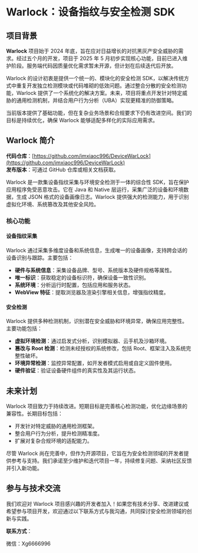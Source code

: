 # Warlock：设备指纹与安全检测 SDK

## 项目背景

**Warlock** 项目始于 2024 年底，旨在应对日益增长的对抗黑灰产安全威胁的需求。经过五个月的开发，项目于 2025 年 5 月初步实现核心功能，目前已进入维护阶段。服务端代码因质量优化需求暂未开源，但计划在后续迭代后开放。

Warlock 的设计初衷是提供一个统一的、模块化的安全检测 SDK，以解决传统方式中重复开发独立检测模块或代码堆砌的低效问题。通过整合分散的安全检测功能，Warlock 提供了一个系统化的解决方案。未来，项目将重点开发针对特定威胁的通用检测机制，并结合用户行为分析（UBA）实现更精准的防御策略。

当前版本提供了基础功能，但在复杂业务场景和合规要求下仍有改进空间。我们的目标是持续优化，确保 Warlock 能够适配多样化的实际应用需求。

## Warlock 简介

**代码仓库**：[https://github.com/imxiaoc996/DeviceWarLock](https://github.com/imxiaoc996/DeviceWarLock)  
**发布版本**：可通过 GitHub 仓库或相关文档获取。

Warlock 是一款集设备指纹采集与环境安全检测于一体的综合性 SDK，旨在保护应用程序免受恶意攻击。它在 Java 和 Native 层运行，采集广泛的设备和环境数据，生成 JSON 格式的设备画像日志。Warlock 提供强大的检测能力，用于识别虚拟化环境、系统篡改及其他安全风险。

### 核心功能

#### 设备指纹采集
Warlock 通过采集多维度设备和系统信息，生成唯一的设备画像，支持跨会话的设备识别与跟踪。主要包括：

- **硬件与系统信息**：采集设备品牌、型号、系统版本及硬件规格等属性。
- **唯一标识**：获取稳定的设备标识符，确保设备一致性识别。
- **系统环境**：分析运行时配置，包括应用和服务状态。
- **WebView 特征**：提取浏览器及渲染引擎相关信息，增强指纹精度。

#### 安全检测
Warlock 提供多种检测机制，识别潜在安全威胁和环境异常，确保应用完整性。主要功能包括：

- **虚拟环境检测**：通过启发式分析，识别模拟器、云手机及沙箱环境。
- **篡改与 Root 检测**：检测未经授权的系统修改，包括 Root、框架注入及系统完整性破坏。
- **环境异常检测**：监控异常配置，如开发者模式启用或自定义固件使用。
- **硬件验证**：验证设备硬件组件的真实性及其运行状态。

## 未来计划

Warlock 项目致力于持续改进。短期目标是完善核心检测功能，优化边缘场景的兼容性。长期目标包括：

- 开发针对特定威胁的通用检测框架。
- 整合用户行为分析，提升检测精准度。
- 扩展对复杂合规环境的适配能力。

尽管 Warlock 尚在完善中，但作为开源项目，它旨在为安全检测领域的开发者提供参考与支持。我们承诺至少维护和迭代项目一年，持续修复问题、采纳社区反馈并引入新功能。

## 参与与技术交流

我们欢迎对 Warlock 项目感兴趣的开发者加入！如果您有技术分享、改进建议或希望参与项目开发，欢迎通过以下联系方式与我沟通，共同探讨安全检测领域的创新与实践。

**联系方式**：

微信：Xg6666996